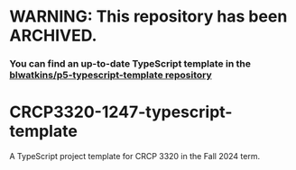 # WARNING: This repository has been ARCHIVED.

### You can find an up-to-date TypeScript template in the [blwatkins/p5-typescript-template repository](https://github.com/blwatkins/p5-typescript-template)

# CRCP3320-1247-typescript-template
A TypeScript project template for CRCP 3320 in the Fall 2024 term.
